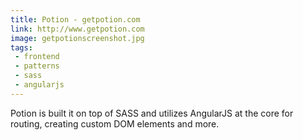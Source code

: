 ```yaml
---
title: Potion - getpotion.com
link: http://www.getpotion.com
image: getpotionscreenshot.jpg
tags:
 - frontend
 - patterns
 - sass
 - angularjs
---
```


Potion is built it on top of SASS and utilizes AngularJS at the core for routing, creating custom DOM elements and more.
